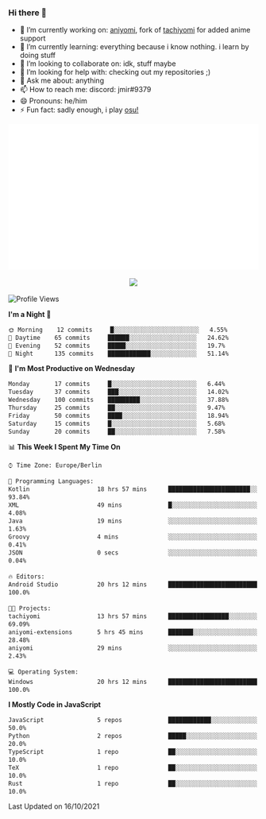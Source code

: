 ### Hi there 👋



<!--
**jmir1/jmir1** is a ✨ _special_ ✨ repository because its `README.md` (this file) appears on your GitHub profile.

Here are some ideas to get you started:
-->
- 🔭 I’m currently working on: [aniyomi](https://github.com/jmir1/aniyomi), fork of [tachiyomi](https://github.com/tachiyomiorg/tachiyomi) for added anime support
- 🌱 I’m currently learning: everything because i know nothing. i learn by doing stuff
- 👯 I’m looking to collaborate on: idk, stuff maybe
- 🤔 I’m looking for help with: checking out my repositories ;)
- 💬 Ask me about: anything
- 📫 How to reach me: discord: jmir#9379
- 😄 Pronouns: he/him
- ⚡ Fun fact: sadly enough, i play [osu!](https://osu.ppy.sh/users/18018426)  
<div>
	<p align="center">
		<a href="https://github.com/jmir1?tab=repositories" target="_blank" rel="noopener"><img src="https://github.com/jmir1/github-stats/blob/master/generated/overview.svg"></a>
	</p>
	<p align="center">
		<a href="https://github.com/search?o=desc&q=author%3Ajmir1&s=committer-date&type=Commits" target="_blank" rel="noopener"><img src="https://github-readme-streak-stats.herokuapp.com/?user=jmir1"></a>
	</p>
</div>

<!--START_SECTION:waka-->
![Profile Views](http://img.shields.io/badge/Profile%20Views-4-blue)

**I'm a Night 🦉** 

```text
🌞 Morning    12 commits     █░░░░░░░░░░░░░░░░░░░░░░░░   4.55% 
🌆 Daytime    65 commits     ██████░░░░░░░░░░░░░░░░░░░   24.62% 
🌃 Evening    52 commits     █████░░░░░░░░░░░░░░░░░░░░   19.7% 
🌙 Night      135 commits    ████████████░░░░░░░░░░░░░   51.14%

```
📅 **I'm Most Productive on Wednesday** 

```text
Monday       17 commits     █░░░░░░░░░░░░░░░░░░░░░░░░   6.44% 
Tuesday      37 commits     ███░░░░░░░░░░░░░░░░░░░░░░   14.02% 
Wednesday    100 commits    █████████░░░░░░░░░░░░░░░░   37.88% 
Thursday     25 commits     ██░░░░░░░░░░░░░░░░░░░░░░░   9.47% 
Friday       50 commits     ████░░░░░░░░░░░░░░░░░░░░░   18.94% 
Saturday     15 commits     █░░░░░░░░░░░░░░░░░░░░░░░░   5.68% 
Sunday       20 commits     ██░░░░░░░░░░░░░░░░░░░░░░░   7.58%

```


📊 **This Week I Spent My Time On** 

```text
⌚︎ Time Zone: Europe/Berlin

💬 Programming Languages: 
Kotlin                   18 hrs 57 mins      ███████████████████████░░   93.84% 
XML                      49 mins             █░░░░░░░░░░░░░░░░░░░░░░░░   4.08% 
Java                     19 mins             ░░░░░░░░░░░░░░░░░░░░░░░░░   1.63% 
Groovy                   4 mins              ░░░░░░░░░░░░░░░░░░░░░░░░░   0.41% 
JSON                     0 secs              ░░░░░░░░░░░░░░░░░░░░░░░░░   0.04%

🔥 Editors: 
Android Studio           20 hrs 12 mins      █████████████████████████   100.0%

🐱‍💻 Projects: 
tachiyomi                13 hrs 57 mins      █████████████████░░░░░░░░   69.09% 
aniyomi-extensions       5 hrs 45 mins       ███████░░░░░░░░░░░░░░░░░░   28.48% 
aniyomi                  29 mins             ░░░░░░░░░░░░░░░░░░░░░░░░░   2.43%

💻 Operating System: 
Windows                  20 hrs 12 mins      █████████████████████████   100.0%

```

**I Mostly Code in JavaScript** 

```text
JavaScript               5 repos             ████████████░░░░░░░░░░░░░   50.0% 
Python                   2 repos             █████░░░░░░░░░░░░░░░░░░░░   20.0% 
TypeScript               1 repo              ██░░░░░░░░░░░░░░░░░░░░░░░   10.0% 
TeX                      1 repo              ██░░░░░░░░░░░░░░░░░░░░░░░   10.0% 
Rust                     1 repo              ██░░░░░░░░░░░░░░░░░░░░░░░   10.0%

```



 Last Updated on 16/10/2021
<!--END_SECTION:waka-->

